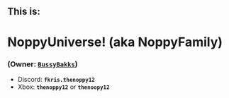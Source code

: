 ## This is: 
# **NoppyUniverse! (aka NoppyFamily)** 
### (Owner: [**``BussyBakks``**](<https://github.com/BussyBakks>))

* Discord: **``fkris.thenoppy12``**
* Xbox: **``thenoppy12``** or **``thenoopy12``**
